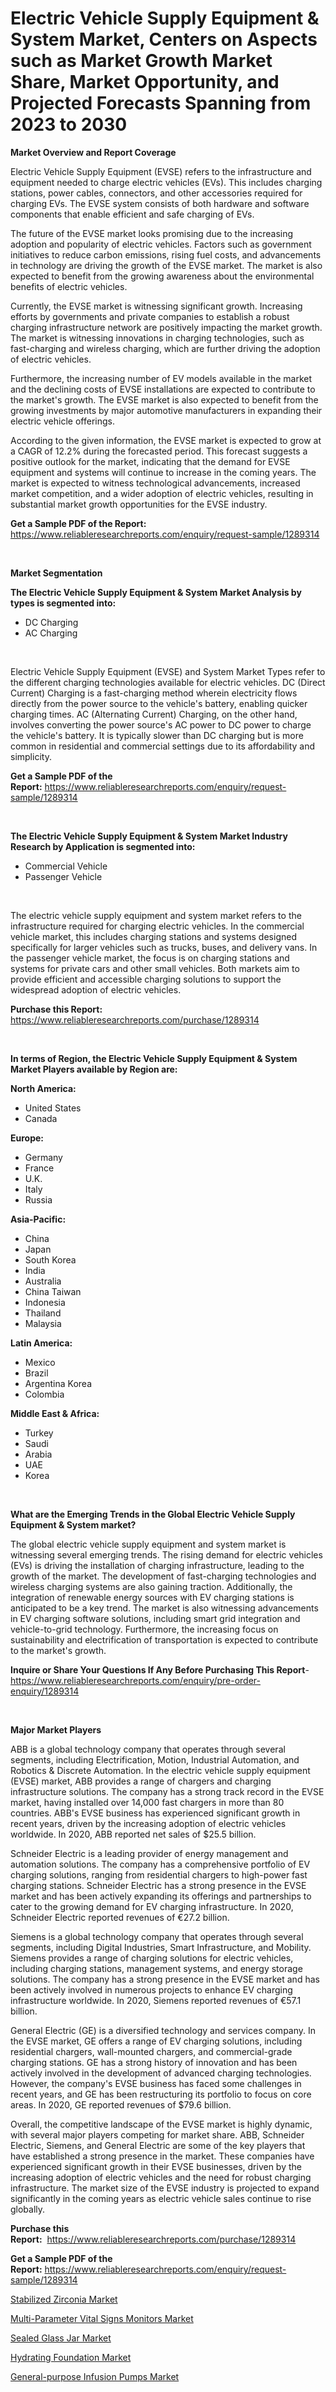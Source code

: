 <p><h1>Electric Vehicle Supply Equipment & System Market, Centers on Aspects such as Market Growth Market Share, Market Opportunity, and Projected Forecasts Spanning from 2023 to 2030</h1></p><p><strong>Market Overview and Report Coverage</strong></p>
<p><p>Electric Vehicle Supply Equipment (EVSE) refers to the infrastructure and equipment needed to charge electric vehicles (EVs). This includes charging stations, power cables, connectors, and other accessories required for charging EVs. The EVSE system consists of both hardware and software components that enable efficient and safe charging of EVs.</p><p>The future of the EVSE market looks promising due to the increasing adoption and popularity of electric vehicles. Factors such as government initiatives to reduce carbon emissions, rising fuel costs, and advancements in technology are driving the growth of the EVSE market. The market is also expected to benefit from the growing awareness about the environmental benefits of electric vehicles.</p><p>Currently, the EVSE market is witnessing significant growth. Increasing efforts by governments and private companies to establish a robust charging infrastructure network are positively impacting the market growth. The market is witnessing innovations in charging technologies, such as fast-charging and wireless charging, which are further driving the adoption of electric vehicles.</p><p>Furthermore, the increasing number of EV models available in the market and the declining costs of EVSE installations are expected to contribute to the market's growth. The EVSE market is also expected to benefit from the growing investments by major automotive manufacturers in expanding their electric vehicle offerings.</p><p>According to the given information, the EVSE market is expected to grow at a CAGR of 12.2% during the forecasted period. This forecast suggests a positive outlook for the market, indicating that the demand for EVSE equipment and systems will continue to increase in the coming years. The market is expected to witness technological advancements, increased market competition, and a wider adoption of electric vehicles, resulting in substantial market growth opportunities for the EVSE industry.</p></p>
<p><strong>Get a Sample PDF of the Report:</strong> <a href="https://www.reliableresearchreports.com/enquiry/request-sample/1289314">https://www.reliableresearchreports.com/enquiry/request-sample/1289314</a></p>
<p>&nbsp;</p>
<p><strong>Market Segmentation</strong></p>
<p><strong>The Electric Vehicle Supply Equipment & System Market Analysis by types is segmented into:</strong></p>
<p><ul><li>DC Charging</li><li>AC Charging</li></ul></p>
<p>&nbsp;</p>
<p><p>Electric Vehicle Supply Equipment (EVSE) and System Market Types refer to the different charging technologies available for electric vehicles. DC (Direct Current) Charging is a fast-charging method wherein electricity flows directly from the power source to the vehicle's battery, enabling quicker charging times. AC (Alternating Current) Charging, on the other hand, involves converting the power source's AC power to DC power to charge the vehicle's battery. It is typically slower than DC charging but is more common in residential and commercial settings due to its affordability and simplicity.</p></p>
<p><strong>Get a Sample PDF of the Report:</strong>&nbsp;<a href="https://www.reliableresearchreports.com/enquiry/request-sample/1289314">https://www.reliableresearchreports.com/enquiry/request-sample/1289314</a></p>
<p>&nbsp;</p>
<p><strong>The Electric Vehicle Supply Equipment & System Market Industry Research by Application is segmented into:</strong></p>
<p><ul><li>Commercial Vehicle</li><li>Passenger Vehicle</li></ul></p>
<p>&nbsp;</p>
<p><p>The electric vehicle supply equipment and system market refers to the infrastructure required for charging electric vehicles. In the commercial vehicle market, this includes charging stations and systems designed specifically for larger vehicles such as trucks, buses, and delivery vans. In the passenger vehicle market, the focus is on charging stations and systems for private cars and other small vehicles. Both markets aim to provide efficient and accessible charging solutions to support the widespread adoption of electric vehicles.</p></p>
<p><strong>Purchase this Report:</strong>&nbsp; <a href="https://www.reliableresearchreports.com/purchase/1289314">https://www.reliableresearchreports.com/purchase/1289314</a></p>
<p>&nbsp;</p>
<p><strong>In terms of Region, the Electric Vehicle Supply Equipment & System Market Players available by Region are:</strong></p>
<p>
    <p> <strong> North America: </strong>
        <ul>
            <li>United States</li>
            <li>Canada</li>
        </ul>
        </p> 
    <p> <strong> Europe: </strong>
        <ul>
            <li>Germany</li>
            <li>France</li>
            <li>U.K.</li>
            <li>Italy</li>
            <li>Russia</li>
        </ul>
        </p> 
    <p> <strong> Asia-Pacific: </strong>
        <ul>
            <li>China</li>
            <li>Japan</li>
            <li>South Korea</li>
            <li>India</li>
            <li>Australia</li>
            <li>China Taiwan</li>
            <li>Indonesia</li>
            <li>Thailand</li>
            <li>Malaysia</li>
        </ul>
        </p> 
    <p> <strong> Latin America: </strong>
        <ul>
            <li>Mexico</li>
            <li>Brazil</li>
            <li>Argentina Korea</li>
            <li>Colombia</li>
        </ul>
        </p> 
    <p> <strong> Middle East & Africa: </strong>
        <ul>
            <li>Turkey</li>
            <li>Saudi</li>
            <li>Arabia</li>
            <li>UAE</li>
            <li>Korea</li>
        </ul>
    </p>
    </p>
<p>&nbsp;</p>
<p><strong>What are the Emerging Trends in the Global Electric Vehicle Supply Equipment & System market?</strong></p>
<p><p>The global electric vehicle supply equipment and system market is witnessing several emerging trends. The rising demand for electric vehicles (EVs) is driving the installation of charging infrastructure, leading to the growth of the market. The development of fast-charging technologies and wireless charging systems are also gaining traction. Additionally, the integration of renewable energy sources with EV charging stations is anticipated to be a key trend. The market is also witnessing advancements in EV charging software solutions, including smart grid integration and vehicle-to-grid technology. Furthermore, the increasing focus on sustainability and electrification of transportation is expected to contribute to the market's growth.</p></p>
<p><strong>Inquire or Share Your Questions If Any Before Purchasing This Report</strong>- <a href="https://www.reliableresearchreports.com/enquiry/pre-order-enquiry/1289314">https://www.reliableresearchreports.com/enquiry/pre-order-enquiry/1289314</a></p>
<p>&nbsp;</p>
<p><strong>Major Market Players</strong></p>
<p><p>ABB is a global technology company that operates through several segments, including Electrification, Motion, Industrial Automation, and Robotics & Discrete Automation. In the electric vehicle supply equipment (EVSE) market, ABB provides a range of chargers and charging infrastructure solutions. The company has a strong track record in the EVSE market, having installed over 14,000 fast chargers in more than 80 countries. ABB's EVSE business has experienced significant growth in recent years, driven by the increasing adoption of electric vehicles worldwide. In 2020, ABB reported net sales of $25.5 billion.</p><p>Schneider Electric is a leading provider of energy management and automation solutions. The company has a comprehensive portfolio of EV charging solutions, ranging from residential chargers to high-power fast charging stations. Schneider Electric has a strong presence in the EVSE market and has been actively expanding its offerings and partnerships to cater to the growing demand for EV charging infrastructure. In 2020, Schneider Electric reported revenues of €27.2 billion.</p><p>Siemens is a global technology company that operates through several segments, including Digital Industries, Smart Infrastructure, and Mobility. Siemens provides a range of charging solutions for electric vehicles, including charging stations, management systems, and energy storage solutions. The company has a strong presence in the EVSE market and has been actively involved in numerous projects to enhance EV charging infrastructure worldwide. In 2020, Siemens reported revenues of €57.1 billion.</p><p>General Electric (GE) is a diversified technology and services company. In the EVSE market, GE offers a range of EV charging solutions, including residential chargers, wall-mounted chargers, and commercial-grade charging stations. GE has a strong history of innovation and has been actively involved in the development of advanced charging technologies. However, the company's EVSE business has faced some challenges in recent years, and GE has been restructuring its portfolio to focus on core areas. In 2020, GE reported revenues of $79.6 billion.</p><p>Overall, the competitive landscape of the EVSE market is highly dynamic, with several major players competing for market share. ABB, Schneider Electric, Siemens, and General Electric are some of the key players that have established a strong presence in the market. These companies have experienced significant growth in their EVSE businesses, driven by the increasing adoption of electric vehicles and the need for robust charging infrastructure. The market size of the EVSE industry is projected to expand significantly in the coming years as electric vehicle sales continue to rise globally.</p></p>
<p><strong>Purchase this Report:</strong>&nbsp;&nbsp;<a href="https://www.reliableresearchreports.com/purchase/1289314">https://www.reliableresearchreports.com/purchase/1289314</a></p>
<p></p>
<p><strong>Get a Sample PDF of the Report:</strong>&nbsp;<a href="https://www.reliableresearchreports.com/enquiry/request-sample/1289314">https://www.reliableresearchreports.com/enquiry/request-sample/1289314</a></p>
<p><p><a href="https://medium.com/@santosh735584/stabilized-zirconia-market-insight-market-trends-growth-forecasted-from-2023-to-2030-d083f61c1386">Stabilized Zirconia Market</a></p><p><a href="https://github.com/gdfhhhj/Market-Research-Report-List-1/blob/main/multi-parameter-vital-signs-monitors-market.md">Multi-Parameter Vital Signs Monitors Market</a></p><p><a href="https://www.linkedin.com/pulse/sealed-glass-jar-market-research-report-unlocks-analysis-ah2he/">Sealed Glass Jar Market</a></p><p><a href="https://www.linkedin.com/pulse/hydrating-foundation-market-insights-players-forecast-till-2030-9zuze/">Hydrating Foundation Market</a></p><p><a href="https://github.com/gulaimolin/Market-Research-Report-List-1/blob/main/general-purpose-infusion-pumps-market.md">General-purpose Infusion Pumps Market</a></p></p>